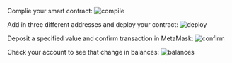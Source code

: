 Complie your smart contract:
![compile](https://user-images.githubusercontent.com/78940231/125684915-b3c1dbe5-efeb-45dd-a11f-8f08dbf54c61.png)

Add in three different addresses and deploy your contract:
![deploy](https://user-images.githubusercontent.com/78940231/125685000-14155ef1-d54c-4096-96e4-a4c47a33ddf4.png)

Deposit a specified value and confirm transaction in MetaMask:
![confirm](https://user-images.githubusercontent.com/78940231/125685656-cd1ecdde-9b9e-43f3-948a-5e60eb832dee.png)

Check your account to see that change in balances:
![balances](https://user-images.githubusercontent.com/78940231/125685837-8146ca42-f47c-4323-a9f0-fccdc8c9329b.png)
